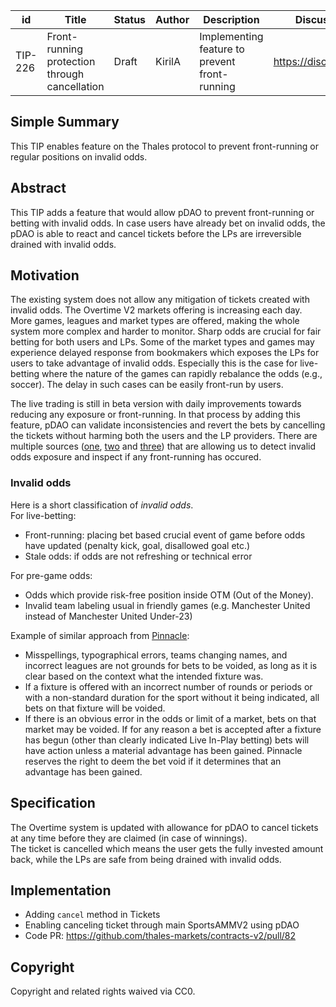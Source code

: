 
| id      | Title | Status | Author | Description | Discussions to | Created |
| ----------- | ----------- | ----------- | ----------- | ----------- | ----------- | ----------- |
| TIP-226 | Front-running protection through cancellation | Draft | KirilA |  Implementing feature to prevent front-running | https://discord.gg/thales | 2024-09-20

## Simple Summary

This TIP enables feature on the Thales protocol to prevent front-running or regular positions on invalid odds. 

## Abstract

This TIP adds a feature that would allow pDAO to prevent front-running or betting with invalid odds. In case users have already bet on invalid odds, the pDAO is able to react and cancel tickets before the LPs are irreversible drained with invalid odds.

## Motivation  

The existing system does not allow any mitigation of tickets created with invalid odds. The Overtime V2 markets offering is increasing each day. More games, leagues and market types are offered, making the whole system more complex and harder to monitor. Sharp odds are crucial for fair betting for both users and LPs. Some of the market types and games may experience delayed response from bookmakers which exposes the LPs for users to take advantage of invalid odds. Especially this is the case for live-betting where the nature of the games can rapidly rebalance the odds (e.g., soccer). The delay in such cases can be easily front-run by users. 

The live trading is still in beta version with daily improvements towards reducing any exposure or front-running. 
In that process by adding this feature, pDAO can validate inconsistencies and revert the bets by cancelling the tickets without harming both the users and the LP providers. There are multiple sources ([one](https://betsapi.com/), [two](https://www.flashscore.com/) and [three](https://www.sofascore.com/)) that are allowing us to detect invalid odds exposure and inspect if any front-running has occured.

### Invalid odds 
Here is a short classification of *invalid odds*.  
For live-betting:
- Front-running: placing bet based crucial event of game before odds have updated (penalty kick, goal, disallowed goal etc.)
- Stale odds: if odds are not refreshing or technical error

For pre-game odds:
- Odds which provide risk-free position inside OTM (Out of the Money). 
- Invalid team labeling usual in friendly games (e.g. Manchester United instead of Manchester United Under-23)

Example of similar approach from [Pinnacle](https://www.pinnacle.com/en/help/betting-rules):
- Misspellings, typographical errors, teams changing names, and incorrect leagues are not grounds for bets to be voided, as long as it is clear based on the context what the intended fixture was.
- If a fixture is offered with an incorrect number of rounds or periods or with a non-standard duration for the sport without it being indicated, all bets on that fixture will be voided.
- If there is an obvious error in the odds or limit of a market, bets on that market may be voided. If for any reason a bet is accepted after a fixture has begun (other than clearly indicated Live In-Play betting) bets will have action unless a material advantage has been gained. Pinnacle reserves the right to deem the bet void if it determines that an advantage has been gained.


## Specification 

The Overtime system is updated with allowance for pDAO to cancel tickets at any time before they are claimed (in case of winnings).  
The ticket is cancelled which means the user gets the fully invested amount back, while the LPs are safe from being drained with invalid odds.

## Implementation

- Adding `cancel` method in Tickets
- Enabling canceling ticket through main SportsAMMV2 using pDAO
- Code PR: https://github.com/thales-markets/contracts-v2/pull/82

## Copyright
 
Copyright and related rights waived via CC0.
